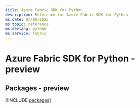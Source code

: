 ```yaml
---
title: Azure Fabric SDK for Python
description: Reference for Azure Fabric SDK for Python
ms.date: 07/08/2025
ms.topic: reference
ms.devlang: python
ms.service: fabric
---
```

# Azure Fabric SDK for Python - preview
## Packages - preview
[!INCLUDE [packages](fabric-index.md)]